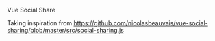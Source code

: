 Vue Social Share 

Taking inspiration from https://github.com/nicolasbeauvais/vue-social-sharing/blob/master/src/social-sharing.js